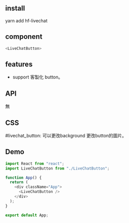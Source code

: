## install

yarn add hf-livechat

## component

```javascript
<LiveChatButton>
```

## features

- support 客製化 button。

## API

無

## CSS

#livechat_button: 可以更改background 更改button的圖片。

## Demo

```javascript
import React from "react";
import LiveChatButton from "./LiveChatButton";

function App() {
  return (
    <div className="App">
      <LiveChatButton />
    </div>
  );
}

export default App;
```
